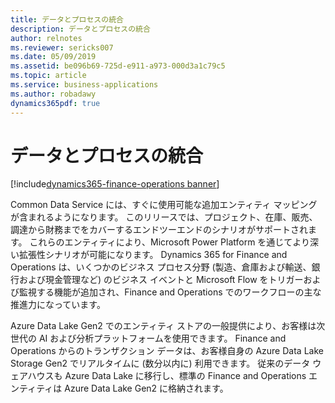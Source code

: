 ```yaml
---
title: データとプロセスの統合
description: データとプロセスの統合
author: relnotes
ms.reviewer: sericks007
ms.date: 05/09/2019
ms.assetid: be096b69-725d-e911-a973-000d3a1c79c5
ms.topic: article
ms.service: business-applications
ms.author: robadawy
dynamics365pdf: true
---
```

# <a name="data-and-process-integration"></a>データとプロセスの統合

[!include[dynamics365-finance-operations banner](../includes/dynamics365-finance-operations.md)]

Common Data Service には、すぐに使用可能な追加エンティティ マッピングが含まれるようになります。 このリリースでは、プロジェクト、在庫、販売、調達から財務までをカバーするエンドツーエンドのシナリオがサポートされます。 これらのエンティティにより、Microsoft Power Platform を通じてより深い拡張性シナリオが可能になります。 Dynamics 365 for Finance and Operations は、いくつかのビジネス プロセス分野 (製造、倉庫および輸送、銀行および現金管理など) のビジネス イベントと Microsoft Flow をトリガーおよび監視する機能が追加され、Finance and Operations でのワークフローの主な推進力になっています。

<!--note from editor:  In second sentence in below para should it be "Azure Data Lake Storage Gen2" or "Azure Data Lake Store Gen2" ? 
In second sentence below, is there a word missing ? "Transactional data from Finance and Operations is available in a customer’s own Azure Data Lake Storage Gen2 _______  in real time (within minutes)." ? -->

Azure Data Lake Gen2 でのエンティティ ストアの一般提供により、お客様は次世代の AI および分析プラットフォームを使用できます。 Finance and Operations からのトランザクション データは、お客様自身の Azure Data Lake Storage Gen2 でリアルタイムに (数分以内に) 利用できます。 従来のデータ ウェアハウスも Azure Data Lake に移行し、標準の Finance and Operations エンティティは Azure Data Lake Gen2 に格納されます。 

